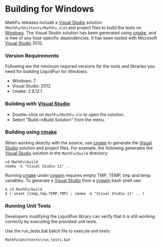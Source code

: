 # Building for Windows

MathFu releases include a [Visual Studio][] solution
(`MathFu/Unittests/MathFu.sln`) and project files to build the tests
on [Windows][].  The Visual Studio solution has been generated using
[cmake][], and is free of any host-specific dependencies.  It has been
tested with Microsoft [Visual Studio][] 2012.

### Version Requirements

Following are the minimum required versions for the tools and libraries you
need for building LiquidFun for Windows:

-   Windows: 7
-   Visual Studio: 2012
-   cmake: 2.8.12.1

### Building with [Visual Studio][]

-   Double-click on `MathFu/MathFu.sln` to open the solution.
-   Select "Build-->Build Solution" from the menu.

### Building using [cmake][]

When working directly with the source, use [cmake][] to generate the
[Visual Studio][] solution and project files.  For example, the following
generates the [Visual Studio][] solution in the `MathFu/build` directory:

    cd MathFu\build
    cmake -G "Visual Studio 11" ..

Running [cmake][] under [cygwin][] requires empty TMP, TEMP, tmp and temp
variables.  To generate a [Visual Studio][] from a [cygwin][] bash shell use:

    $ cd MathFu/build
    $ ( unset {temp,tmp,TEMP,TMP} ; cmake -G "Visual Studio 11" .. )

### Running Unit Tests

Developers modifying the LiquidFun library can verify that it is still working
correctly by executing the provided unit tests.

Use the run\_tests.bat batch file to execute unit tests:

    MathFu\Unittests\run_tests.bat

  [cmake]: http://www.cmake.org
  [Visual Studio]: http://www.visualstudio.com/
  [Windows]: http://windows.microsoft.com/
  [cygwin]: http://www.cygwin.com/
